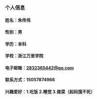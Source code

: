 ### 个人信息
#### 姓名：朱传伟
#### 性别：男
#### 学历：本科
#### 学校：浙江万里学院
#### 电子邮箱：2832365442@qq.com
#### 联系方式：15057874966
#### 兴趣爱好：1.吃饭 2.睡觉 3.做菜（起码饿不死）

